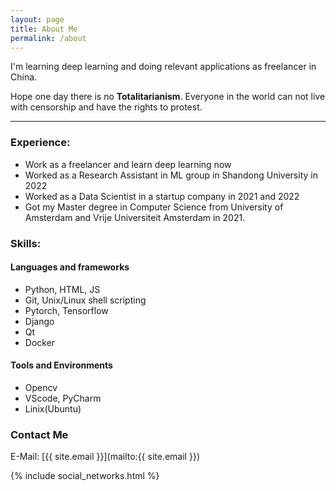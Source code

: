 ```yaml
---
layout: page
title: About Me
permalink: /about
---
```

I'm learning deep learning and doing relevant applications as freelancer in China.

Hope one day there is no **Totalitarianism**. Everyone in the world can not live with censorship and have the rights to protest.

---------
### Experience:
* Work as a freelancer and learn deep learning now
* Worked as a Research Assistant in ML group in Shandong University in 2022
* Worked as a Data Scientist in a startup company in 2021 and 2022
* Got my Master degree in Computer Science from University of Amsterdam and Vrije Universiteit Amsterdam in 2021. 

### Skills:
#### Languages and frameworks
* Python, HTML, JS
* Git, Unix/Linux shell scripting
* Pytorch, Tensorflow
* Django
* Qt
* Docker
#### Tools and Environments
* Opencv
* VScode, PyCharm
* Linix(Ubuntu)

### Contact Me

E-Mail: [{{ site.email }}](mailto:{{ site.email }})

{% include social_networks.html %}
